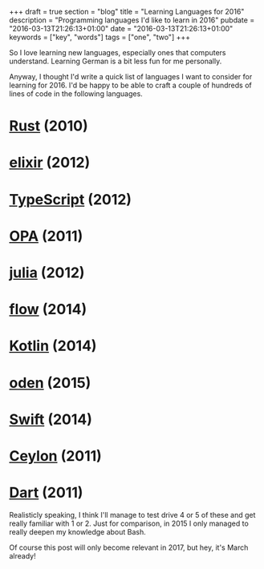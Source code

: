 +++
draft = true
section = "blog"
title = "Learning Languages for 2016"
description = "Programming languages I'd like to learn in 2016"
pubdate = "2016-03-13T21:26:13+01:00"
date = "2016-03-13T21:26:13+01:00"
keywords = ["key", "words"]
tags = ["one", "two"]
+++

So I love learning new languages, especially ones that computers understand. Learning German is a bit less fun for me personally.

Anyway, I thought I'd write a quick list of languages I want to consider for learning for 2016. I'd be happy to be able to craft a couple of hundreds of lines of code in the following languages.

 # [Rust](https://www.rust-lang.org/) (2010)
 # [elixir](http://elixir-lang.org/) (2012)
 # [TypeScript](http://www.typescriptlang.org/) (2012)
 # [OPA](http://opalang.org/) (2011)
 # [julia](http://julialang.org/) (2012)
 # [flow](http://flowtype.org/) (2014)
 # [Kotlin](https://kotlinlang.org/) (2014)
 # [oden](http://oden-lang.org) (2015)
 # [Swift](https://developer.apple.com/swift/) (2014)
 # [Ceylon](http://ceylon-lang.org/) (2011)
 # [Dart](https://www.dartlang.org/) (2011)

Realisticly speaking, I think I'll manage to test drive 4 or 5 of these and get really familiar with 1 or 2. Just for comparison, in 2015 I only managed to really deepen my knowledge about Bash.

Of course this post will only become relevant in 2017, but hey, it's March already!

